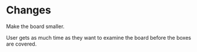 
Changes
=======
Make the board smaller.

User gets as much time as they want to examine the board before the boxes are
covered.
